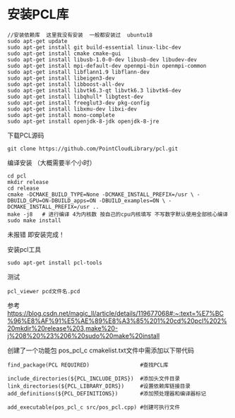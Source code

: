 # 安装PCL库
```
//安装依赖库  这里我没有安装  一般都安装过  ubuntu18  
sudo apt-get update  
sudo apt-get install git build-essential linux-libc-dev
sudo apt-get install cmake cmake-gui
sudo apt-get install libusb-1.0-0-dev libusb-dev libudev-dev
sudo apt-get install mpi-default-dev openmpi-bin openmpi-common
sudo apt-get install libflann1.9 libflann-dev
sudo apt-get install libeigen3-dev
sudo apt-get install libboost-all-dev
sudo apt-get install libvtk6.3-qt libvtk6.3 libvtk6-dev
sudo apt-get install libqhull* libgtest-dev
sudo apt-get install freeglut3-dev pkg-config
sudo apt-get install libxmu-dev libxi-dev
sudo apt-get install mono-complete
sudo apt-get install openjdk-8-jdk openjdk-8-jre
```

下载PCL源码
```
git clone https://github.com/PointCloudLibrary/pcl.git
```
编译安装 （大概需要半个小时）
```
cd pcl 
mkdir release 
cd release
cmake -DCMAKE_BUILD_TYPE=None -DCMAKE_INSTALL_PREFIX=/usr \ -DBUILD_GPU=ON-DBUILD_apps=ON -DBUILD_examples=ON \ -DCMAKE_INSTALL_PREFIX=/usr .. 
make -j8   # 进行编译 4为内核数 按自己的cpu内核填写 不写数字默认使用全部核心编译
sudo make install
```
未报错 即安装完成！

安装pcl工具
```
sudo apt-get install pcl-tools
```

测试
```
pcl_viewer pcd文件名.pcd
```
参考 https://blog.csdn.net/magic_ll/article/details/119677068#:~:text=%E7%BC%96%E8%AF%91%E5%AE%89%E8%A3%85%201%20cd%20pcl%202%20mkdir%20release%203,make%20-j%208%20%23%206%20sudo%20make%20install




创建了一个功能包 pos_pcl_c cmakelist.txt文件中需添加以下带代码
```
find_package(PCL REQUIRED)                #查找PCL库
 
include_directories(${PCL_INCLUDE_DIRS})  #添加头文件目录
link_directories(${PCL_LIBRARY_DIRS})     #设置依赖库链接目录
add_definitions(${PCL_DEFINITIONS})       #添加预处理器和编译器标记
 
add_executable(pos_pcl_c src/pos_pcl.cpp) #创建可执行文件
```